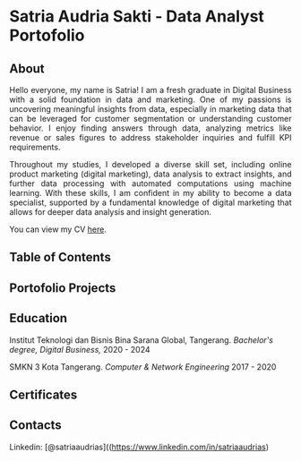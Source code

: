 # Satria Audria Sakti - Data Analyst Portofolio

## About

<p align=justify>Hello everyone, my name is Satria! I am a fresh graduate in Digital Business with a solid foundation in data and marketing. One of my passions is uncovering meaningful insights from data, especially in marketing data that can be leveraged for customer segmentation or understanding customer behavior. I enjoy finding answers through data, analyzing metrics like revenue or sales figures to address stakeholder inquiries and fulfill KPI requirements. </p>

<p align=justify>Throughout my studies, I developed a diverse skill set, including online product marketing (digital marketing), data analysis to extract insights, and further data processing with automated computations using machine learning. With these skills, I am confident in my ability to become a data specialist, supported by a fundamental knowledge of digital marketing that allows for deeper data analysis and insight generation.</p>

You can view my CV [here](https://github.com/satria4s/Portofolio/blob/main/CV_Satria%20Audria%20Sakti.pdf).

## Table of Contents
## Portofolio Projects

## Education
Institut Teknologi dan Bisnis Bina Sarana Global, Tangerang.
*Bachelor's degree, Digital Business,*
2020 - 2024

SMKN 3 Kota Tangerang.
*Computer & Network Engineering*
2017 - 2020

## Certificates

## Contacts 
Linkedin: [@satriaaudrias]((https://www.linkedin.com/in/satriaaudrias)
